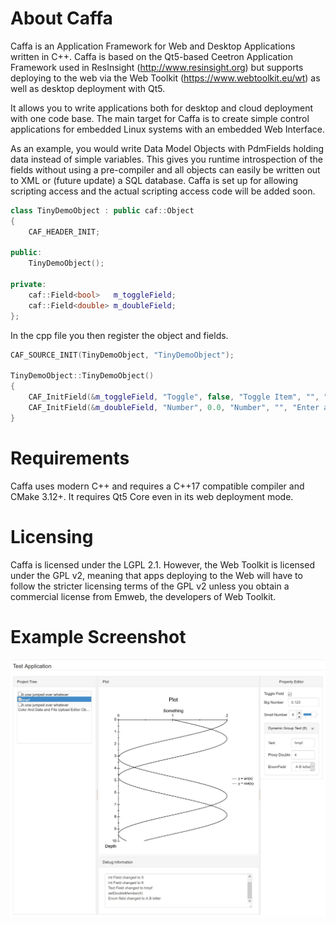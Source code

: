 # About Caffa
Caffa is an Application Framework for Web and Desktop Applications written in C++. Caffa is based on the Qt5-based Ceetron Application Framework used in ResInsight (http://www.resinsight.org) but supports deploying to the web via the Web Toolkit (https://www.webtoolkit.eu/wt) as well as desktop deployment with Qt5.

It allows you to write applications both for desktop and cloud deployment with one code base. The main target for Caffa is to create simple control applications for embedded Linux systems with an embedded Web Interface.

As an example, you would write Data Model Objects with PdmFields holding data instead of simple variables. This gives you runtime introspection of the fields without using a pre-compiler and all objects can easily be written out to XML or (future update) a SQL database. Caffa is set up for allowing scripting access and the actual scripting access code will be added soon.

```C++
class TinyDemoObject : public caf::Object
{
    CAF_HEADER_INIT;

public:
    TinyDemoObject();

private:
    caf::Field<bool>   m_toggleField;
    caf::Field<double> m_doubleField;
};
```

In the cpp file you then register the object and fields.
```C++
CAF_SOURCE_INIT(TinyDemoObject, "TinyDemoObject");

TinyDemoObject::TinyDemoObject()
{
    CAF_InitField(&m_toggleField, "Toggle", false, "Toggle Item", "", "Tooltip", " Whatsthis?");
    CAF_InitField(&m_doubleField, "Number", 0.0, "Number", "", "Enter a number here", "Double precision number");
}
```
# Requirements
Caffa uses modern C++ and requires a C++17 compatible compiler and CMake 3.12+. It requires Qt5 Core even in its web deployment mode.

# Licensing
Caffa is licensed under the LGPL 2.1. However, the Web Toolkit is licensed under the GPL v2, meaning that apps deploying to the Web will have to follow the stricter licensing terms of the GPL v2 unless you obtain a commercial license from Emweb, the developers of Web Toolkit.

# Example Screenshot
![Caffa Test Application](testapp.jpg "Caffa Test Application")
